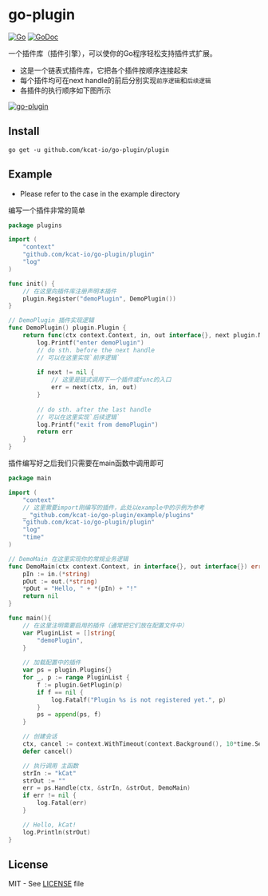 # go-plugin
[![Go](https://github.com/kcat-io/go-plugin/actions/workflows/go.yml/badge.svg?branch=master)](https://github.com/kcat-io/go-plugin/actions/workflows/go.yml)
[![GoDoc](https://godoc.org/github.com/kcat-io/go-plugin?status.svg)](http://godoc.org/github.com/kcat-io/go-plugin)

一个插件库（插件引擎），可以使你的Go程序轻松支持插件式扩展。

- 这是一个链表式插件库，它把各个插件按顺序连接起来
- 每个插件均可在next handle的前后分别实现`前序逻辑`和`后续逻辑`
- 各插件的执行顺序如下图所示


[![go-plugin](https://kcat.io/usr/uploads/2022/03/3388664059.png)](https://kcat.io)

## Install
```shell
go get -u github.com/kcat-io/go-plugin/plugin
```

## Example
- Please refer to the case in the example directory

编写一个插件非常的简单
```go
package plugins

import (
	"context"
	"github.com/kcat-io/go-plugin/plugin"
	"log"
)

func init() {
	// 在这里向插件库注册声明本插件
	plugin.Register("demoPlugin", DemoPlugin())
}

// DemoPlugin 插件实现逻辑
func DemoPlugin() plugin.Plugin {
	return func(ctx context.Context, in, out interface{}, next plugin.NextHandle) (err error) {
		log.Printf("enter demoPlugin")
		// do sth. before the next handle
		// 可以在这里实现`前序逻辑`
		
		if next != nil {
			// 这里是链式调用下一个插件或func的入口
			err = next(ctx, in, out)
		}
		
		// do sth. after the last handle
		// 可以在这里实现`后续逻辑`
		log.Printf("exit from demoPlugin")
		return err
	}
}
```

插件编写好之后我们只需要在main函数中调用即可
```go
package main

import (
	"context"
	// 这里需要import刚编写的插件，此处以example中的示例为参考
	_ "github.com/kcat-io/go-plugin/example/plugins"
	"github.com/kcat-io/go-plugin/plugin"
	"log"
	"time"
)

// DemoMain 在这里实现你的常规业务逻辑
func DemoMain(ctx context.Context, in interface{}, out interface{}) error {
	pIn := in.(*string)
	pOut := out.(*string)
	*pOut = "Hello, " + *(pIn) + "!"
	return nil
}

func main(){
	// 在这里注明需要启用的插件（通常把它们放在配置文件中）
	var PluginList = []string{
		"demoPlugin",
    }
	
	// 加载配置中的插件
	var ps = plugin.Plugins{}
	for _, p := range PluginList {
		f := plugin.GetPlugin(p)
		if f == nil {
			log.Fatalf("Plugin %s is not registered yet.", p)
		}
		ps = append(ps, f)
	}

	// 创建会话
	ctx, cancel := context.WithTimeout(context.Background(), 10*time.Second)
	defer cancel()

	// 执行调用 主函数
	strIn := "kCat"
	strOut := ""
	err = ps.Handle(ctx, &strIn, &strOut, DemoMain)
	if err != nil {
		log.Fatal(err)
	}

	// Hello, kCat!
	log.Println(strOut)
}
```

## License
MIT - See [LICENSE][license] file

[license]: https://github.com/kcat-io/go-plugin/blob/master/LICENSE